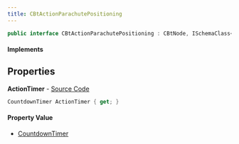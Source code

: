 ```yaml
---
title: CBtActionParachutePositioning
---
```


```csharp
public interface CBtActionParachutePositioning : CBtNode, ISchemaClass<CBtNode>, ISchemaClass<CBtActionParachutePositioning>, ISchemaField, ISchemaClass, INativeHandle
```

#### Implements

## Properties

**ActionTimer** - [Source Code](https://github.com/swiftly-solution/swiftlys2/blob/main/managed/src/SwiftlyS2.Generated/Schemas/Interfaces/CBtActionParachutePositioning.cs#L16)

```csharp
CountdownTimer ActionTimer { get; }
```

#### Property Value

- [CountdownTimer](/docs/api/shared/schemadefinitions/countdowntimer)

